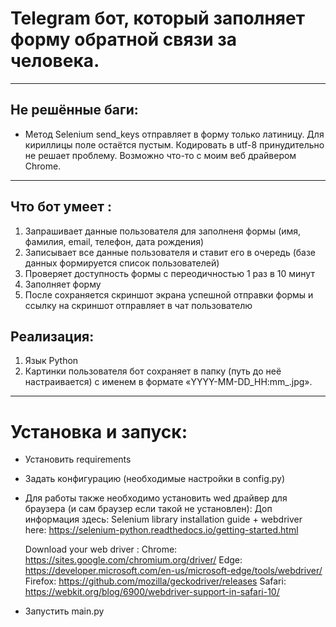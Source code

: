 
# Telegram бот, который заполняет форму обратной связи за человека.

---

## Не решённые баги:
- Метод Selenium send_keys отправляет в форму только латиницу. Для кириллицы поле остаётся пустым. Кодировать в utf-8 принудительно не решает проблему. Возможно что-то с моим веб драйвером Chrome.

---

## Что бот умеет :
1. Запрашивает данные пользователя для заполненя формы (имя, фамилия, email, телефон, дата рождения)
2. Записывает все данные пользователя и ставит его в очередь (базе данных формируется список пользователей)
3. Проверяет доступность формы с переодичностью 1 раз в 10 минут 
4. Заполняет форму
5. После сохраняется скриншот экрана успешной отправки формы и ссылку на скриншот отправляет в чат пользователю

## Реализация:
1. Язык Python
2. Картинки пользователя бот сохраняет в папку (путь до неё настраивается) с именем в формате «YYYY-MM-DD_HH:mm_<user id>.jpg».

---

# Установка и запуск:
- Установить requirements
- Задать конфигурацию (необходимые настройки в config.py)
- Для работы также необходимо установить wed драйвер для браузера (и сам браузер если такой не установлен):
  Доп информация здесь:
  Selenium library installation guide + webdriver  here:
  https://selenium-python.readthedocs.io/getting-started.html

  Download your web driver :
  Chrome:	https://sites.google.com/chromium.org/driver/
  Edge:	https://developer.microsoft.com/en-us/microsoft-edge/tools/webdriver/
  Firefox:	https://github.com/mozilla/geckodriver/releases
  Safari:	https://webkit.org/blog/6900/webdriver-support-in-safari-10/
- Запустить main.py
